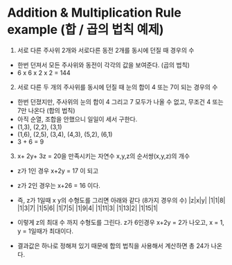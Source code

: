 # Addition & Multiplication Rule example (합 / 곱의 법칙 예제)

1. 서로 다른 주사위 2개와 서로다른 동전 2개를 동시에 던질 때 경우의 수

- 한번 던져서 모든 주사위와 동전이 각각의 값을 보여준다. (곱의 법칙)
- 6 x 6 x 2 x 2 = 144

2. 서로 다른 두 개의 주사위를 동시에 던질 때 눈의 합이 4 또는 7이 되는 경우의 수

- 한번 던졌지만, 주사위의 눈의 합이 4 그리고 7 모두가 나올 수 없고, 무조건 4 또는 7만 나온다 (합의 법칙)
- 아직 순열, 조합을 안했으니 일일이 세서 구한다.
- (1,3), (2,2), (3,1)
- (1,6), (2,5), (3,4), (4,3), (5,2), (6,1)
- 3 + 6 = 9

3. x+ 2y+ 3z = 20을 만족시키는 자연수 x,y,z의 순서쌍(x,y,z)의 개수

- z가 1인 경우 x+2y = 17 이 되고
- z가 2인 경우는 x+26 = 16 이다.

- 즉, z가 1일때 x y의 수형도를 그리면 아래와 같다 (8가지 경우의 수)
  |z|x|y|
  |1|1|8|
  |1|3|7|
  |1|5|6|
  |1|7|5|
  |1|9|4|
  |1|11|3|
  |1|13|2|
  |1|15|1|
- 이렇게 z의 최대 수 까지 수형도를 그린다. z가 6인경우 x+2y = 2가 나오고, x = 1, y = 1일때가 최대이다.
- 결과값은 하나로 정해져 있기 때문에 합의 법칙을 사용해서 계산하면 총 24가 나온다.
